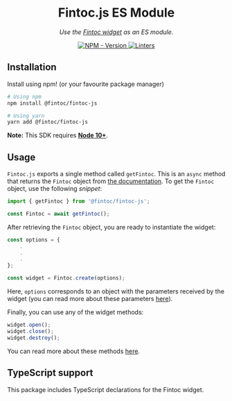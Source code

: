 <h1 align="center">Fintoc.js ES Module</h1>

<p align="center">
    <em>
        Use the <a href="https://docs.fintoc.com/docs/widget" target="_blank">Fintoc widget</a> as an ES module.
    </em>
</p>

<p align="center">
<a href="https://www.npmjs.com/package/@fintoc/fintoc-js" target="_blank">
    <img src="https://img.shields.io/npm/v/@fintoc/fintoc-js?label=version&logo=nodedotjs&logoColor=%23fff&color=306998" alt="NPM - Version">
</a>

<a href="https://github.com/fintoc-com/fintoc-js/actions?query=workflow%3Alinters" target="_blank">
    <img src="https://img.shields.io/github/workflow/status/fintoc-com/fintoc-js/linters?label=linters&logo=github" alt="Linters">
</a>
</p>

## Installation

Install using npm! (or your favourite package manager)

```sh
# Using npm
npm install @fintoc/fintoc-js

# Using yarn
yarn add @fintoc/fintoc-js
```

**Note:** This SDK requires [**Node 10+**](https://nodejs.org/en/blog/release/v10.0.0).

## Usage

`Fintoc.js` exports a single method called `getFintoc`. This is an `async` method that returns the `Fintoc` object from [the documentation](https://docs.fintoc.com/docs/widget-web-integration#how-it-works). To get the `Fintoc` object, use the following _snippet_:

```js
import { getFintoc } from '@fintoc/fintoc-js';

const Fintoc = await getFintoc();
```

After retrieving the `Fintoc` object, you are ready to instantiate the widget:

```js
const options = {
    .
    .
    .
};

const widget = Fintoc.create(options);
```

Here, `options` corresponds to an object with the parameters received by the widget (you can read more about these parameters [here](https://docs.fintoc.com/docs/widget-web-integration#how-it-works)).

Finally, you can use any of the widget methods:

```js
widget.open();
widget.close();
widget.destroy();
```

You can read more about these methods [here](https://docs.fintoc.com/docs/widget-web-integration#methods-of-the-widget-object).

## TypeScript support

This package includes TypeScript declarations for the Fintoc widget.
